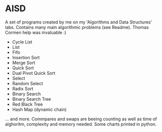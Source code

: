 # AISD
A set of programs created by me on my  'Algorithms and Data Structures' labs. Contains many main algorithmic problems (see Readme). Thomas Cormen help was invaluable :)

- Cycle List
- List
- Fifo
- Insertion Sort
- Merge Sort
- Quick Sort
- Dual Pivot Quick Sort
- Select
- Random Select
- Radix Sort
- Binary Search
- Binary Search Tree
- Red Black Tree
- Hash Map (dynamic chain)


... and more.
Commpares and swaps are beeing counting as well as time of alghoritm, complexity and memory needed. Some charts printed in python.
